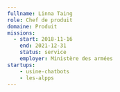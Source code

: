 ```yaml
---
fullname: Linna Taing
role: Chef de produit
domaine: Produit
missions:
  - start: 2018-11-16
    end: 2021-12-31
    status: service
    employer: Ministère des armées
startups:
    - usine-chatbots
    - les-alpps
---
```

